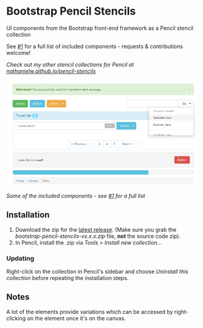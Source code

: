 # Bootstrap Pencil Stencils

UI components from the Bootstrap front-end framework as a Pencil stencil collection

See [#1](/../../issues/1) for a full list of included components - requests & contributions welcome!

*Check out my other stencil collections for Pencil at [nathanielw.github.io/pencil-stencils](http://nathanielw.github.io/pencil-stencils/)*

![Example mockup made with the collection](/misc/preview.png)

_Some of the included components - see [#1](/../../issues/1) for a full list_

## Installation
1. Download the zip for the [latest release](https://github.com/nathanielw/Bootstrap-Pencil-Stencils/releases/latest). (Make sure you grab the _bootstrap-pencil-stencils-vx.x.x.zip_ file, **not** the source code zip).
2. In Pencil, install the .zip via _Tools_ > _Install new collection..._

### Updating
Right-click on the collection in Pencil's sidebar and choose _Uninstall this collection_ before repeating the installation steps.

## Notes
A lot of the elements provide variations which can be accessed by right-clicking on the element once it's on the canvas.
